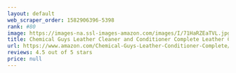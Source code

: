 ```yaml
---
layout: default 
﻿web_scraper_order: 1582906396-5398
rank: #80
image: https://images-na.ssl-images-amazon.com/images/I/71HaRZEaTVL.jpg
title: Chemical Guys Leather Cleaner and Conditioner Complete Leather Care Kit (16 oz) (2 Items)
url: https://www.amazon.com/Chemical-Guys-Leather-Conditioner-Complete/dp/B001TJ3HUG/ref=zg_mw_automotive_80?_encoding=UTF8&psc=1&refRID=71P7PJZXCW0B4SNTTKSK
reviews: 4.5 out of 5 stars
price: null
---
```

